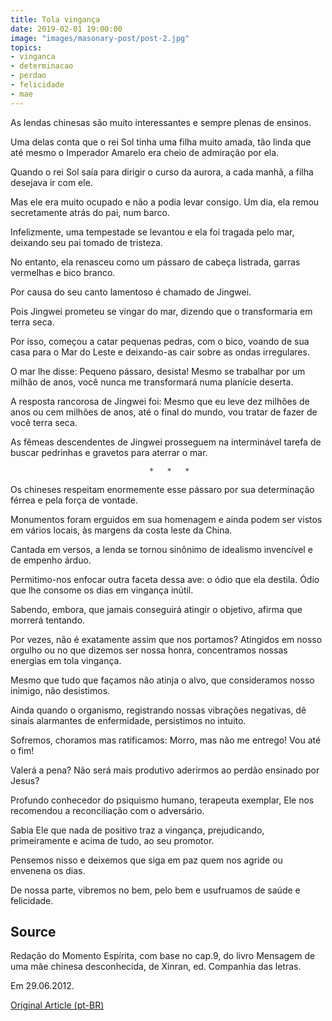 ```yaml
---
title: Tola vingança
date: 2019-02-01 19:00:00
image: "images/masonary-post/post-2.jpg"
topics: 
- vinganca
- determinacao
- perdao
- felicidade
- mae
---
```


As lendas chinesas são muito interessantes e sempre plenas de ensinos.

Uma delas conta que o rei Sol tinha uma filha muito amada, tão linda que até
mesmo o Imperador Amarelo era cheio de admiração por ela.

Quando o rei Sol saía para dirigir o curso da aurora, a cada manhã, a filha
desejava ir com ele.

Mas ele era muito ocupado e não a podia levar consigo. Um dia, ela remou
secretamente atrás do pai, num barco.

Infelizmente, uma tempestade se levantou e ela foi tragada pelo mar, deixando
seu pai tomado de tristeza.

No entanto, ela renasceu como um pássaro de cabeça listrada, garras vermelhas e
bico branco.

Por causa do seu canto lamentoso é chamado de Jingwei.

Pois Jingwei prometeu se vingar do mar, dizendo que o transformaria em terra
seca.

Por isso, começou a catar pequenas pedras, com o bico, voando de sua casa para
o Mar do Leste e deixando-as cair sobre as ondas irregulares.

O mar lhe disse: Pequeno pássaro, desista! Mesmo se trabalhar por um milhão de
anos, você nunca me transformará numa planície deserta.

A resposta rancorosa de Jingwei foi: Mesmo que eu leve dez milhões de anos ou
cem milhões de anos, até o final do mundo, vou tratar de fazer de você terra
seca.

As fêmeas descendentes de Jingwei prosseguem na interminável tarefa de buscar
pedrinhas e gravetos para aterrar o mar.

                                   *   *   *

Os chineses respeitam enormemente esse pássaro por sua determinação férrea e
pela força de vontade.

Monumentos foram erguidos em sua homenagem e ainda podem ser vistos em vários
locais, às margens da costa leste da China.

Cantada em versos, a lenda se tornou sinônimo de idealismo invencível e de
empenho árduo.

Permitimo-nos enfocar outra faceta dessa ave: o ódio que ela destila. Ódio que
lhe consome os dias em vingança inútil.

Sabendo, embora, que jamais conseguirá atingir o objetivo, afirma que morrerá
tentando.

Por vezes, não é exatamente assim que nos portamos? Atingidos em nosso orgulho
ou no que dizemos ser nossa honra, concentramos nossas energias em tola
vingança.

Mesmo que tudo que façamos não atinja o alvo, que consideramos nosso inimigo,
não desistimos.

Ainda quando o organismo, registrando nossas vibrações negativas, dê sinais
alarmantes de enfermidade, persistimos no intuito.

Sofremos, choramos mas ratificamos: Morro, mas não me entrego! Vou até o fim!

Valerá a pena? Não será mais produtivo aderirmos ao perdão ensinado por Jesus?

Profundo conhecedor do psiquismo humano, terapeuta exemplar, Ele nos recomendou
a reconciliação com o adversário.

Sabia Ele que nada de positivo traz a vingança, prejudicando, primeiramente e
acima de tudo, ao seu promotor.

Pensemos nisso e deixemos que siga em paz quem nos agride ou envenena os dias.

De nossa parte, vibremos no bem, pelo bem e usufruamos de saúde e felicidade.


## Source
Redação do Momento Espírita, com base no cap.9, do livro Mensagem
de uma mãe chinesa desconhecida, de Xinran, ed. Companhia das letras.

Em 29.06.2012.


[Original Article (pt-BR)](http://momento.com.br/pt/ler_texto.php?id=3482)
